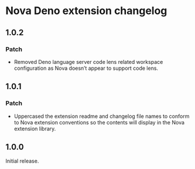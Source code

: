 # Nova Deno extension changelog

## 1.0.2

### Patch

- Removed Deno language server code lens related workspace configuration as Nova
  doesn’t appear to support code lens.

## 1.0.1

### Patch

- Uppercased the extension readme and changelog file names to conform to Nova
  extension conventions so the contents will display in the Nova extension
  library.

## 1.0.0

Initial release.
